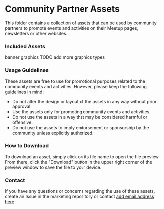 # Community Partner Assets

This folder contains a collection of assets that can be used by community partners to promote events and activities on their Meetup pages, newsletters or other websites.

### Included Assets
banner graphics
TODO add more graphics types

### Usage Guidelines
These assets are free to use for promotional purposes related to the community events and activities. However, please keep the following guidelines in mind:

- Do not alter the design or layout of the assets in any way without prior approval.
- Use the assets only for promoting community events and activities.
- Do not use the assets in a way that may be considered harmful or offensive.
- Do not use the assets to imply endorsement or sponsorship by the community unless explicitly authorized.

### How to Download
To download an asset, simply click on its file name to open the file preview. From there, click the "Download" button in the upper right corner of the preview window to save the file to your device.

### Contact
If you have any questions or concerns regarding the use of these assets, create an Issue in the marketing repository or contact [add email address here]()